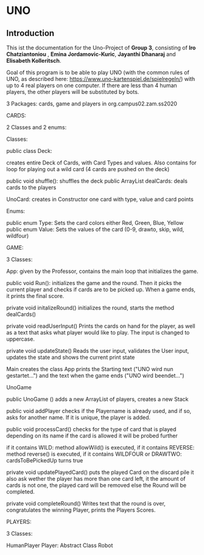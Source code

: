 # UNO

## Introduction

This ist the documentation for the Uno-Project of **Group 3**, consisting of **Iro Chatziantoniou** , **Emina Jordamovic-Kuric**, **Jayanthi Dhanaraj** and **Elisabeth Kolleritsch**.

Goal of this program is to be able to play UNO (with the common rules of UNO, as described here: https://www.uno-kartenspiel.de/spielregeln/) with up to 4 real players on one computer. If there are less than 4 human players, the other players will be substituted by bots.

3 Packages: cards, game and players in org.campus02.zam.ss2020

CARDS:

2 Classes and 2 enums:

Classes:

public class Deck: 

creates entire Deck of Cards, with Card Types and values.
Also contains for loop for playing out a wild card (4 cards are pushed 	on the 		deck)

public void shuffle(): 
shuffles the deck
public ArrayList dealCards: deals cards to the players


UnoCard: 
creates in Constructor one card with type, value and card points


Enums:

public enum Type: Sets the card colors either Red, Green, Blue, Yellow
public enum Value: Sets the values of the card (0-9, drawto, skip, wild, wildfour)


GAME:

3 Classes:

App: given by the Professor, contains the main loop that initializes the game.
	
public void Run():
initializes the game and the round. Then it picks the current player and checks if 	cards are to be picked up. When a game ends, it prints the final score.

private void initalizeRound() 
initializes the round, starts the method dealCards()


private void readUserInput()
Prints the cards on hand for the player, as well as a text that asks what player 	would like to play. The input is changed to uppercase.

private void updateState()
Reads the user input, validates the User input, updates the state and shows the 	current print state


Main 
creates the class App
prints the Starting text ("UNO wird nun gestartet...") and the text when the game 	ends ("UNO wird beendet...")



UnoGame

public UnoGame ()
adds a new ArrayList of players, creates a new Stack

public void addPlayer
checks if the Playername is already used, and if so, asks for another name. If it 	is unique, the player is added.


public void processCard()
checks for the type of card that is played depending on its name
if the card is allowed it will be probed further 

if it contains WILD: method allowWild() is executed,
if it contains REVERSE: method reverse() is executed,
if it contains WILDFOUR or DRAWTWO: cardsToBePickedUp turns true

private void updatePlayedCard()
puts the played Card on the discard pile
it also ask wether the player has more than one card left,
it the amount of cards is not one, the played card will be removed
else the Round will be completed.


private void completeRound()
Writes text that the round is over, congratulates the winning Player, 
prints the Players Scores.




PLAYERS:

3 Classes:

HumanPlayer
Player: Abstract Class
Robot

